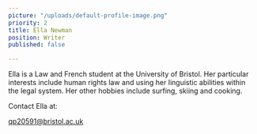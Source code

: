```yaml
---
picture: "/uploads/default-profile-image.png"
priority: 2
title: Ella Newman
position: Writer
published: false

---
```

Ella is a Law and French student at the University of Bristol. Her particular interests include human rights law and using her linguistic abilities within the legal system. Her other hobbies include surfing, skiing and cooking.

Contact Ella at:

[qp20591@bristol.ac.uk](mailto:qp20591@bristol.ac.uk)